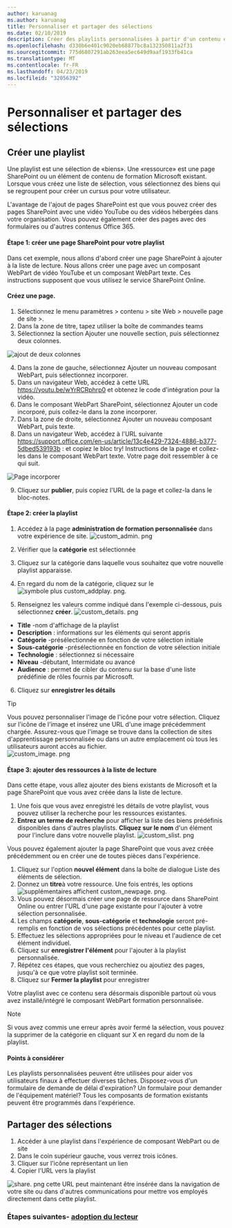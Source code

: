 ```yaml
---
author: karuanag
ms.author: karuanag
title: Personnaliser et partager des sélections
ms.date: 02/10/2019
description: Créer des playlists personnalisées à partir d'un contenu existant ou de nouvelles pages SharePoint
ms.openlocfilehash: d330b6e401c9020eb68877bc8a132350811a2f31
ms.sourcegitcommit: 775d6807291ab263eea5ec649d9aaf1933fb41ca
ms.translationtype: MT
ms.contentlocale: fr-FR
ms.lasthandoff: 04/23/2019
ms.locfileid: "32056392"
---
```

# <a name="customize-and-share-playlists"></a>Personnaliser et partager des sélections

## <a name="create-a-playlist"></a>Créer une playlist

Une playlist est une sélection de «biens». Une «ressource» est une page SharePoint ou un élément de contenu de formation Microsoft existant. Lorsque vous créez une liste de sélection, vous sélectionnez des biens qui se regroupent pour créer un cursus pour votre utilisateur.  

L'avantage de l'ajout de pages SharePoint est que vous pouvez créer des pages SharePoint avec une vidéo YouTube ou des vidéos hébergées dans votre organisation. Vous pouvez également créer des pages avec des formulaires ou d'autres contenus Office 365.  

#### <a name="step-1-create-a-sharepoint-page-for-your-playlist"></a>Étape 1: créer une page SharePoint pour votre playlist
Dans cet exemple, nous allons d'abord créer une page SharePoint à ajouter à la liste de lecture. Nous allons créer une page avec un composant WebPart de vidéo YouTube et un composant WebPart texte.  Ces instructions supposent que vous utilisez le service SharePoint Online. 

#### <a name="create-a-new-page"></a>Créez une page.
1.  Sélectionnez le menu paramètres > contenu > site Web > nouvelle page de site >.
2.  Dans la zone de titre, tapez utiliser la boîte de commandes teams
3.  Sélectionnez la section Ajouter une nouvelle section, puis sélectionnez deux colonnes.

![ajout de deux colonnes](media/clo365addtwocolumn.png)

4.  Dans la zone de gauche, sélectionnez Ajouter un nouveau composant WebPart, puis sélectionnez incorporer. 
5.  Dans un navigateur Web, accédez à cette URL https://youtu.be/wYrRCRphrp0 et obtenez le code d'intégration pour la vidéo. 
6.  Dans le composant WebPart SharePoint, sélectionnez Ajouter un code incorporé, puis collez-le dans la zone incorporer. 
7.  Dans la zone de droite, sélectionnez Ajouter un nouveau composant WebPart, puis texte. 
8.  Dans un navigateur Web, accédez à l'URL suivante https://support.office.com/en-us/article/13c4e429-7324-4886-b377-5dbed539193b : et copiez le bloc try! Instructions de la page et collez-les dans le composant WebPart texte. Votre page doit ressembler à ce qui suit. 

![Page incorporer](media/clo365teamscommandbox.png)

9.  Cliquez sur **publier**, puis copiez l'URL de la page et collez-la dans le bloc-notes.

#### <a name="step-2-create-the-playlist"></a>Étape 2: créer la playlist

1. Accédez à la page **administration de formation personnalisée** dans votre expérience de site.
![custom_admin. png](media/custom_admin.png)
1. Vérifier que la **catégorie** est sélectionnée 
1. Cliquez sur la catégorie dans laquelle vous souhaitez que votre nouvelle playlist apparaisse.
1. En regard du nom de la catégorie, cliquez sur le ![symbole plus custom_addplay. png.](media/custom_addplay.png)

1. Renseignez les valeurs comme indiqué dans l'exemple ci-dessous, puis sélectionnez **créer**. 
![custom_details. png](media/custom_details.png)
- **Title** -nom d'affichage de la playlist
- **Description** : informations sur les éléments qui seront appris
- **Catégorie** -présélectionnée en fonction de votre sélection initiale
- **Sous-catégorie** -présélectionnée en fonction de votre sélection initiale
- **Technologie** : sélectionnez si nécessaire
- **Niveau** -débutant, Intermidate ou avancé
- **Audience** : permet de cibler du contenu sur la base d'une liste prédéfinie de rôles fournis par Microsoft.

6. Cliquez sur **enregistrer les détails**

> [!TIP]
> Vous pouvez personnaliser l'image de l'icône pour votre sélection.  Cliquez sur l'icône de l'image et insérez une URL d'une image précédemment chargée.  Assurez-vous que l'image se trouve dans la collection de sites d'apprentissage personnalisée ou dans un autre emplacement où tous les utilisateurs auront accès au fichier.  
![custom_image. png](media/custom_image.png)

#### <a name="step-3-add-assets-to-the-playlist"></a>Étape 3: ajouter des ressources à la liste de lecture
Dans cette étape, vous allez ajouter des biens existants de Microsoft et la page SharePoint que vous avez créée dans la liste de lecture. 

1. Une fois que vous avez enregistré les détails de votre playlist, vous pouvez utiliser la recherche pour les ressources existantes.
1. **Entrez un terme de recherche** pour afficher la liste des biens prédéfinis disponibles dans d'autres playlists. **Cliquez sur le nom** d'un élément pour l'inclure dans votre nouvelle playlist.
![custom_slist. png](media/custom_slist.png)

Vous pouvez également ajouter la page SharePoint que vous avez créée précédemment ou en créer une de toutes pièces dans l'expérience.

1. Cliquez sur l'option **nouvel élément** dans la boîte de dialogue Liste des éléments de sélection.
1. Donnez un **titre**à votre ressource. Une fois entrés, les options ![supplémentaires affichent custom_newpage. png.](media/custom_newpage.png)
1. Vous pouvez désormais créer une page de ressource dans SharePoint Online ou entrer l'URL d'une page existante pour l'ajouter à votre sélection personnalisée. 
1. Les champs **catégorie**, **sous-catégorie** et **technologie** seront pré-remplis en fonction de vos sélections précédentes pour cette playlist.
1. Effectuez les sélections appropriées pour le niveau et l'audience de cet élément individuel.  
1. Cliquez sur **enregistrer l'élément** pour l'ajouter à la playlist personnalisée.
1. Répétez ces étapes, que vous recherchiez ou ajoutiez des pages, jusqu'à ce que votre playlist soit terminée. 
1. Cliquez sur **Fermer la playlist** pour enregistrer

Votre playlist avec ce contenu sera désormais disponible partout où vous avez installé/intégré le composant WebPart formation personnalisée. 

> [!NOTE]
> Si vous avez commis une erreur après avoir fermé la sélection, vous pouvez la supprimer de la catégorie en cliquant sur X en regard du nom de la playlist.  

#### <a name="things-to-think-about"></a>Points à considérer

Les playlists personnalisées peuvent être utilisées pour aider vos utilisateurs finaux à effectuer diverses tâches.  Disposez-vous d'un formulaire de demande de délai d'expiration?  Un formulaire pour demander de l'équipement matériel?  Tous les composants de formation existants peuvent être programmés dans l'expérience.  

## <a name="share-playlists"></a>Partager des sélections

1. Accéder à une playlist dans l'expérience de composant WebPart ou de site
1. Dans le coin supérieur gauche, vous verrez trois icônes.
1. Cliquer sur l'icône représentant un lien
1. Copier l'URL vers la playlist

![share. png](media/share.png) cette URL peut maintenant être insérée dans la navigation de votre site ou dans d'autres communications pour mettre vos employés directement dans cette playlist. 

### <a name="next-steps---drive-adoptiondriveadoptionmd"></a>Étapes suivantes- [adoption du lecteur](driveadoption.md)
